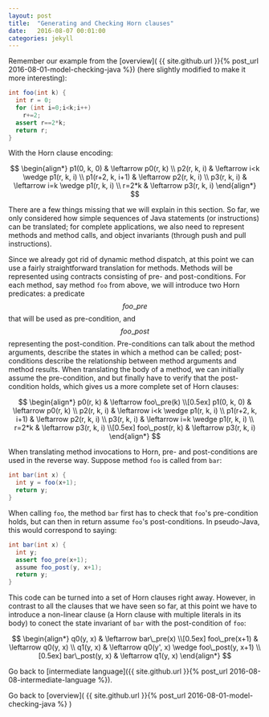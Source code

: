 ```yaml
---
layout: post
title:  "Generating and Checking Horn clauses"
date:   2016-08-07 00:01:00
categories: jekyll
---
```


Remember our example from the [overview]( {{ site.github.url }}{% post_url 2016-08-01-model-checking-java %}) (here slightly modified to make it more interesting):


```java
int foo(int k) {
  int r = 0;
  for (int i=0;i<k;i++) 
    r+=2;
  assert r==2*k;
  return r;
}
```

With the Horn clause encoding: 

$$
\begin{align*}
p1(0, k, 0) & \leftarrow p0(r, k) \\
p2(r, k, i) & \leftarrow i<k \wedge p1(r, k, i) \\
p1(r+2, k, i+1) & \leftarrow p2(r, k, i) \\
p3(r, k, i) & \leftarrow i=k \wedge p1(r, k, i) \\
r=2*k & \leftarrow p3(r, k, i)
\end{align*}
$$

There are a few things missing that we will explain in this section. So far, we only considered how simple sequences of Java statements (or instructions) can be translated; for complete applications, we also need to represent methods and method calls, and object invariants (through push and pull instructions).

Since we already got rid of dynamic method dispatch, at this point we can use a fairly straightforward translation for methods. Methods will be represented using contracts consisting of pre- and post-conditions. For each method, say method `foo` from above, we will introduce two Horn predicates: a predicate $$foo\_pre$$ that will be used as pre-condition, and $$foo\_post$$ representing the post-condition. Pre-conditions can talk about the method arguments, describe the states in which a method can be called; post-conditions describe the relationship between method arguments and method results. When translating the body of a method, we can initially assume the pre-condition, and but finally have to verify that the post-condition holds, which gives us a more complete set of Horn clauses:

$$
\begin{align*}
p0(r, k) & \leftarrow foo\_pre(k) \\[0.5ex]
p1(0, k, 0) & \leftarrow p0(r, k) \\
p2(r, k, i) & \leftarrow i<k \wedge p1(r, k, i) \\
p1(r+2, k, i+1) & \leftarrow p2(r, k, i) \\
p3(r, k, i) & \leftarrow i=k \wedge p1(r, k, i) \\
r=2*k & \leftarrow p3(r, k, i) \\[0.5ex]
foo\_post(r, k) & \leftarrow p3(r, k, i)
\end{align*}
$$

When translating method invocations to Horn, pre- and post-conditions are used in the reverse way. Suppose method `foo` is called from `bar`:

```java
int bar(int x) {
  int y = foo(x+1);
  return y;
}
```

When calling `foo`, the method `bar` first has to check that `foo`'s pre-condition holds, but can then in return assume `foo`'s post-conditions. In pseudo-Java, this would correspond to saying:

```java
int bar(int x) {
  int y;
  assert foo_pre(x+1);
  assume foo_post(y, x+1);
  return y;
}
```

This code can be turned into a set of Horn clauses right away. However, in contrast to all the clauses that we have seen so far, at this point we have to introduce a non-linear clause (a Horn clause with multiple literals in its body) to conect the state invariant of `bar` with the post-condition of `foo`:

$$
\begin{align*}
q0(y, x) & \leftarrow bar\_pre(x) \\[0.5ex]
foo\_pre(x+1) & \leftarrow q0(y, x) \\
q1(y, x) & \leftarrow q0(y', x) \wedge foo\_post(y, x+1) \\[0.5ex]
bar\_post(y, x) & \leftarrow q1(y, x)
\end{align*}
$$



Go back to [intermediate language]({{ site.github.url }}{% post_url 2016-08-08-intermediate-language %}).

Go back to [overview]( {{ site.github.url }}{% post_url 2016-08-01-model-checking-java %} )
